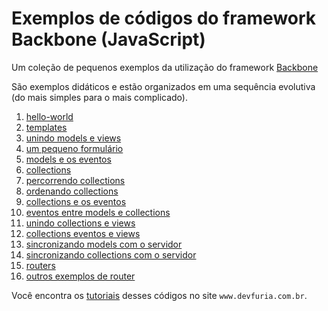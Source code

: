 Exemplos de códigos do framework Backbone (JavaScript)
===

Um coleção de pequenos exemplos da utilização do framework [Backbone](http://backbonejs.org/)

São exemplos didáticos e estão organizados em uma sequência evolutiva (do mais
simples para o mais complicado).

1.  [hello-world](01-hello-world/index.html)
2.  [templates](02-templates/index.html)
3.  [unindo models e views](03-unindo-models-e-views/index.js)
4.  [um pequeno formulário](04-um-pequeno-formulario/)
5.  [models e os eventos](05-models-e-os-eventos/index.js)
6.  [collections](06-collections/index.js)
7.  [percorrendo collections](07-percorrendo-collections/index.js)
8.  [ordenando collections](08-ordenando-collections/index.js)
9.  [collections e os eventos](09-collections-e-os-eventos/index.js)
10. [eventos entre models e collections](10-eventos-entre-models-e-collections/index.js)
11. [unindo collections e views](11-unindo-collections-e-views/)
12. [collections eventos e views](12-collections-eventos-e-views/)
13. [sincronizando models com o servidor](13-sincronizando-models-com-o-servidor/readme.md)
14. [sincronizando collections com o servidor](14-sincronizando-collections-com-o-servidor/)
15. [routers](15-routers/index.js)
16. [outros exemplos de router](16-outros-exemplos-de-routers/readme.md)

Você encontra os [tutoriais](http://www.devfuria.com.br/javascript/backbone/) desses códigos no site `www.devfuria.com.br`.